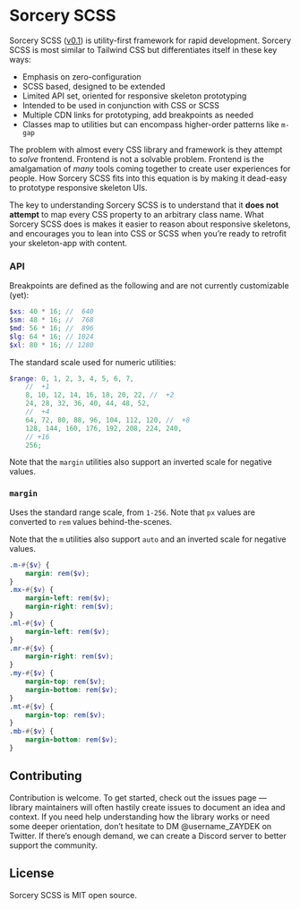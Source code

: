 # Sorcery SCSS

Sorcery SCSS ([v0.1](https://github.com/sorcery-src/sorcery/releases)) is utility-first framework for rapid development. Sorcery SCSS is most similar to Tailwind CSS but differentiates itself in these key ways:

- Emphasis on zero-configuration
- SCSS based, designed to be extended
- Limited API set, oriented for responsive skeleton prototyping
- Intended to be used in conjunction with CSS or SCSS
- Multiple CDN links for prototyping, add breakpoints as needed
- Classes map to utilities but can encompass higher-order patterns like `m-gap`

The problem with almost every CSS library and framework is they attempt to _solve_ frontend. Frontend is not a solvable problem. Frontend is the amalgamation of _many_ tools coming together to create user experiences for people. How Sorcery SCSS fits into this equation is by making it dead-easy to prototype responsive skeleton UIs.

The key to understanding Sorcery SCSS is to understand that it **does not attempt** to map every CSS property to an arbitrary class name. What Sorcery SCSS does is makes it easier to reason about responsive skeletons, and encourages you to lean into CSS or SCSS when you’re ready to retrofit your skeleton-app with content.

### API

Breakpoints are defined as the following and are not currently customizable (yet):

```scss
$xs: 40 * 16; //  640
$sm: 48 * 16; //  768
$md: 56 * 16; //  896
$lg: 64 * 16; // 1024
$xl: 80 * 16; // 1280
```

The standard scale used for numeric utilities:

```scss
$range: 0, 1, 2, 3, 4, 5, 6, 7,
	//  +1
	8, 10, 12, 14, 16, 18, 20, 22, //  +2
	24, 28, 32, 36, 40, 44, 48, 52,
	//  +4
	64, 72, 80, 88, 96, 104, 112, 120, //  +8
	128, 144, 160, 176, 192, 208, 224, 240,
	// +16
	256;
```

Note that the `margin` utilities also support an inverted scale for negative values.

### `margin`

Uses the standard range scale, from `1-256`. Note that `px` values are converted to `rem` values behind-the-scenes.

Note that the `m` utilities also support `auto` and an inverted scale for negative values.

```scss
.m-#{$v} {
	margin: rem($v);
}
.mx-#{$v} {
	margin-left: rem($v);
	margin-right: rem($v);
}
.ml-#{$v} {
	margin-left: rem($v);
}
.mr-#{$v} {
	margin-right: rem($v);
}
.my-#{$v} {
	margin-top: rem($v);
	margin-bottom: rem($v);
}
.mt-#{$v} {
	margin-top: rem($v);
}
.mb-#{$v} {
	margin-bottom: rem($v);
}
```

## Contributing

Contribution is welcome. To get started, check out the issues page — library maintainers will often hastily create issues to document an idea and context. If you need help understanding how the library works or need some deeper orientation, don’t hesitate to DM @username_ZAYDEK on Twitter. If there’s enough demand, we can create a Discord server to better support the community.

## License

Sorcery SCSS is MIT open source.
